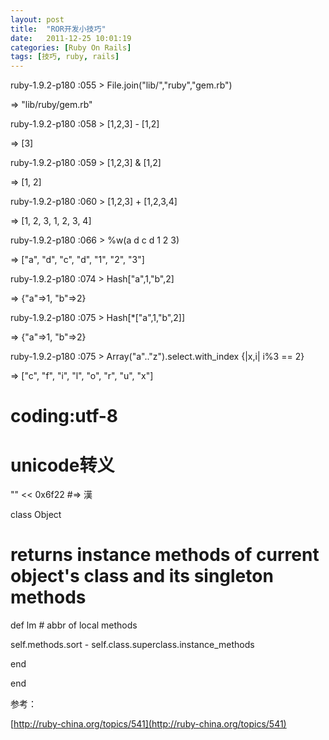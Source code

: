 ```yaml
---
layout: post
title:  "ROR开发小技巧"
date:   2011-12-25 10:01:19
categories: [Ruby On Rails]
tags: [技巧, ruby, rails]
---
```


ruby-1.9.2-p180 :055 > File.join("lib/","ruby","gem.rb")

=> "lib/ruby/gem.rb"

ruby-1.9.2-p180 :058 > [1,2,3] - [1,2]

=> [3] 

ruby-1.9.2-p180 :059 > [1,2,3] & [1,2]

=> [1, 2] 

ruby-1.9.2-p180 :060 > [1,2,3] + [1,2,3,4]

=> [1, 2, 3, 1, 2, 3, 4]

ruby-1.9.2-p180 :066 > %w(a d c d 1 2 3)

=> ["a", "d", "c", "d", "1", "2", "3"]

ruby-1.9.2-p180 :074 > Hash["a",1,"b",2]

=> {"a"=>1, "b"=>2} 

ruby-1.9.2-p180 :075 > Hash[*["a",1,"b",2]]

=> {"a"=>1, "b"=>2} 

ruby-1.9.2-p180 :075 > Array("a".."z").select.with_index {|x,i| i%3 == 2}

=> ["c", "f", "i", "l", "o", "r", "u", "x"]

# coding:utf-8

# unicode转义

"" << 0x6f22 #=> 漢

class Object

# returns instance methods of current object's class and its singleton methods

def lm # abbr of local methods

self.methods.sort - self.class.superclass.instance_methods

end

end

参考：

[http://ruby-china.org/topics/541](http://ruby-china.org/topics/541)
